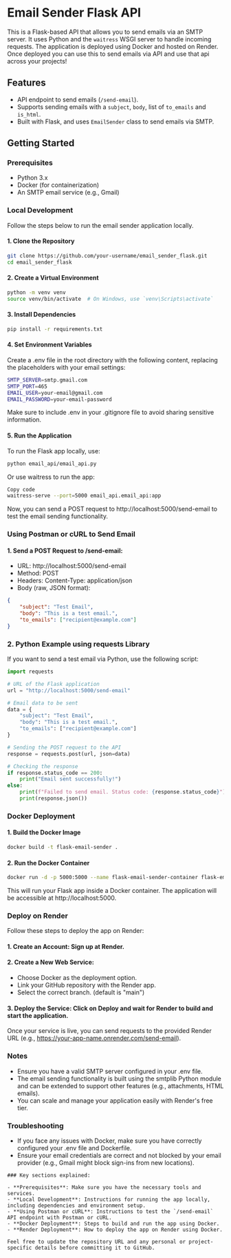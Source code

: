 # Email Sender Flask API

This is a Flask-based API that allows you to send emails via an SMTP server. It uses Python and the `waitress` WSGI server to handle incoming requests. The application is deployed using Docker and hosted on Render. Once deployed you can use this to send emails via API and use that api across your projects!

## Features

- API endpoint to send emails (`/send-email`).
- Supports sending emails with a `subject`, `body`, list of `to_emails` and `is_html`.
- Built with Flask, and uses `EmailSender` class to send emails via SMTP.

## Getting Started

### Prerequisites

- Python 3.x
- Docker (for containerization)
- An SMTP email service (e.g., Gmail)

### Local Development

Follow the steps below to run the email sender application locally.

#### 1. Clone the Repository

```bash
git clone https://github.com/your-username/email_sender_flask.git
cd email_sender_flask
```
#### 2. Create a Virtual Environment
```bash
python -m venv venv
source venv/bin/activate  # On Windows, use `venv\Scripts\activate`
```
#### 3. Install Dependencies
```bash
pip install -r requirements.txt
```
#### 4. Set Environment Variables
Create a .env file in the root directory with the following content, replacing the placeholders with your email settings:

```bash
SMTP_SERVER=smtp.gmail.com
SMTP_PORT=465
EMAIL_USER=your-email@gmail.com
EMAIL_PASSWORD=your-email-password
```
Make sure to include .env in your .gitignore file to avoid sharing sensitive information.

#### 5. Run the Application
To run the Flask app locally, use:

```bash
python email_api/email_api.py
```

Or use waitress to run the app:
```bash
Copy code
waitress-serve --port=5000 email_api.email_api:app
```
Now, you can send a POST request to http://localhost:5000/send-email to test the email sending functionality.

### Using Postman or cURL to Send Email
#### 1. Send a POST Request to /send-email:
- URL: http://localhost:5000/send-email
- Method: POST
- Headers: Content-Type: application/json
- Body (raw, JSON format):
```json
{
    "subject": "Test Email",
    "body": "This is a test email.",
    "to_emails": ["recipient@example.com"]
}
```
### 2. Python Example using requests Library
If you want to send a test email via Python, use the following script:

```python
import requests

# URL of the Flask application
url = "http://localhost:5000/send-email"

# Email data to be sent
data = {
    "subject": "Test Email",
    "body": "This is a test email.",
    "to_emails": ["recipient@example.com"]
}

# Sending the POST request to the API
response = requests.post(url, json=data)

# Checking the response
if response.status_code == 200:
    print("Email sent successfully!")
else:
    print(f"Failed to send email. Status code: {response.status_code}")
    print(response.json())
```

### Docker Deployment
#### 1. Build the Docker Image
```bash
docker build -t flask-email-sender .
```

#### 2. Run the Docker Container
```bash
docker run -d -p 5000:5000 --name flask-email-sender-container flask-email-sender
```
This will run your Flask app inside a Docker container. The application will be accessible at http://localhost:5000.

### Deploy on Render
Follow these steps to deploy the app on Render:

#### 1. Create an Account: Sign up at Render.
#### 2. Create a New Web Service:
- Choose Docker as the deployment option.
- Link your GitHub repository with the Render app.
- Select the correct branch. (default is "main")
#### 3. Deploy the Service: Click on Deploy and wait for Render to build and start the application.
Once your service is live, you can send requests to the provided Render URL (e.g., https://your-app-name.onrender.com/send-email).

### Notes
- Ensure you have a valid SMTP server configured in your .env file.
- The email sending functionality is built using the smtplib Python module and can be extended to support other features (e.g., attachments, HTML emails).
- You can scale and manage your application easily with Render's free tier.
### Troubleshooting
- If you face any issues with Docker, make sure you have correctly configured your .env file and Dockerfile.
- Ensure your email credentials are correct and not blocked by your email provider (e.g., Gmail might block sign-ins from new locations).

```vbnet
### Key sections explained:

- **Prerequisites**: Make sure you have the necessary tools and services.
- **Local Development**: Instructions for running the app locally, including dependencies and environment setup.
- **Using Postman or cURL**: Instructions to test the `/send-email` API endpoint with Postman or cURL.
- **Docker Deployment**: Steps to build and run the app using Docker.
- **Render Deployment**: How to deploy the app on Render using Docker.

Feel free to update the repository URL and any personal or project-specific details before committing it to GitHub.
```
